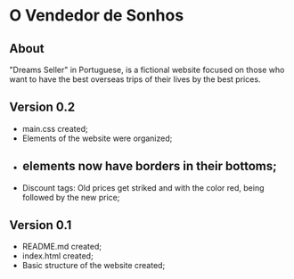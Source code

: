 # O Vendedor de Sonhos

## About
"Dreams Seller" in Portuguese, is a fictional website focused on those who want to have the best overseas trips of their lives by the best prices.

## Version 0.2
- main.css created;
- Elements of the website were organized;
- <h2> elements now have borders in their bottoms;
- Discount tags: Old prices get striked and with the color red, being followed by the new price; 

## Version 0.1
- README.md created;
- index.html created;
- Basic structure of the website created;